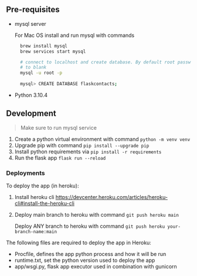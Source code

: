 



## Pre-requisites

* mysql server
  
  For Mac OS install and run mysql with commands

  ```sh
    brew install mysql
    brew services start mysql

    # connect to localhost and create database. By default root password is set
    # to blank
    mysql -u root -p 
    
    mysql> CREATE DATABASE flaskcontacts;
  ```

* Python 3.10.4
  

## Development

> Make sure to run mysql service

1. Create a python virtual environment with command ```python -m venv venv```
2. Upgrade pip with command ```pip install --upgrade pip```
3. Install python requirements via ```pip install -r requirements```
4. Run the flask app ```flask run --reload```

### Deployments

To deploy the app (in heroku):
1. Install heroku cli <https://devcenter.heroku.com/articles/heroku-cli#install-the-heroku-cli>
2. Deploy main branch to heroku with command
   ```git push heroku main```

   Deploy ANY branch to heroku with command
   ```git push heroku your-branch-name:main```
   
The following files are required to deploy the app in Heroku:
* Procfile, defines the app python process and how it will be run
* runtime.txt, set the python version used to deploy the app
* app/wsgi.py, flask app executor used in combination with gunicorn 




